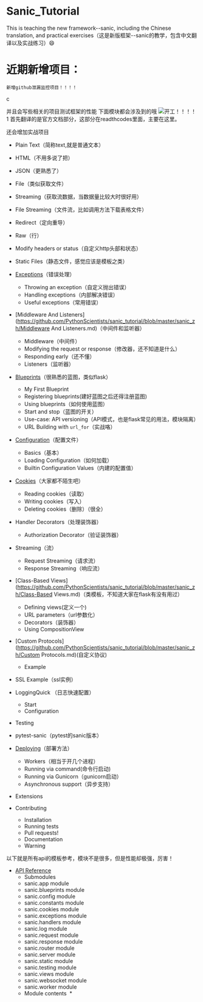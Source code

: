 # Sanic_Tutorial
This is teaching the new framework--sanic, including the Chinese translation, and practical exercises（这是新版框架--sanic的教学，包含中文翻译以及实战练习）:smile:

# 近期新增项目：

```
新增github泄漏监控项目！！！！
```
c

并且会写些相关的项目测试框架的性能
下面模块都会涉及到的哦
![开工！！！！](https://github.com/PythonScientists/sanic_tutorial/blob/master/sanic_img/2017-10-24-052444_1021x989_scrot.png)
1
首先翻译的是官方文档部分，这部分在readthcodes里面，主要在这里。

还会增加实战项目

  * Plain Text（简称text,就是普通文本）
  * HTML（不用多说了把）
  * JSON（更熟悉了）
  * File（类似获取文件）
  * Streaming（获取流数据，当数据量比较大时很好用）
  * File Streaming（文件流，比如调用方法下载表格文件）
  * Redirect（定向重导）
  * Raw（行）
  * Modify headers or status（自定义http头部和状态）

* Static Files（静态文件，感觉应该是模板之类）
* [Exceptions](https://github.com/PythonScientists/sanic_tutorial/blob/master/sanic_zh/Exceptions.md)（错误处理）
  * Throwing an exception（自定义抛出错误）
  * Handling exceptions（内部解决错误）
  * Useful exceptions（常用错误）

* [Middleware And Listeners](https://github.com/PythonScientists/sanic_tutorial/blob/master/sanic_zh/Middleware And Listeners.md)（中间件和监听器）
  * Middleware（中间件）
  * Modifying the request or response（修改器，还不知道是什么）
  * Responding early（还不懂）
  * Listeners（监听器）

* [Blueprints](https://github.com/PythonScientists/sanic_tutorial/blob/master/sanic_zh/Blueprints.md)（很熟悉的蓝图，类似flask）
  * My First Blueprint
  * Registering blueprints(建好蓝图之后还得注册蓝图)
  * Using blueprints（如何使用蓝图）
  * Start and stop（蓝图的开关）
  * Use-case: API versioning（API模式，也是flask常见的用法，模块隔离）
  * URL Building with `url_for`（实战咯）

* [Configuration](https://github.com/PythonScientists/sanic_tutorial/blob/master/sanic_zh/Configuration.md)（配置文件）
  * Basics（基本）
  * Loading Configuration（如何加载）
  * Builtin Configuration Values（内建的配置值）

* [Cookies](https://github.com/PythonScientists/sanic_tutorial/blob/master/sanic_zh/Cookies.md)（大家都不陌生吧）
  * Reading cookies（读取）
  * Writing cookies（写入）
  * Deleting cookies（删除）（很全）

* Handler Decorators（处理装饰器）
  * Authorization Decorator（验证装饰器）

* Streaming（流）
  * Request Streaming（请求流）
  * Response Streaming（响应流）

* [Class-Based Views](https://github.com/PythonScientists/sanic_tutorial/blob/master/sanic_zh/Class-Based Views.md)（类模板，不知道大家在flask有没有用过）
  * Defining views(定义一个)
  * URL parameters（url参数化）
  * Decorators（装饰器）
  * Using CompositionView

* [Custom Protocols](https://github.com/PythonScientists/sanic_tutorial/blob/master/sanic_zh/Custom Protocols.md)(自定义协议)
  * Example

* SSL Example（ssl实例）
* LoggingQuick （日志快速配置）
  * Start
  * Configuration

* Testing
* pytest-sanic（pytest的sanic版本）
* [Deploying](https://github.com/PythonScientists/sanic_tutorial/blob/master/sanic_zh/Deploying.md)（部署方法）
  * Workers（相当于开几个进程）
  * Running via command(命令行启动)
  * Running via Gunicorn（gunicorn启动）
  * Asynchronous support（异步支持）

* Extensions
* Contributing
  * Installation
  * Running tests
  * Pull requests!
  * Documentation
  * Warning

以下就是所有api的模板参考，模块不是很多，但是性能却极强，厉害！
* [API Reference](https://github.com/PythonScientists/sanic_tutorial/blob/master/sanic_zh/API.md)
  * Submodules
  * sanic.app module
  * sanic.blueprints module
  * sanic.config module
  * sanic.constants module
  * sanic.cookies module
  * sanic.exceptions module
  * sanic.handlers module
  * sanic.log module
  * sanic.request module
  * sanic.response module
  * sanic.router module
  * sanic.server module
  * sanic.static module
  * sanic.testing module
  * sanic.views module
  * sanic.websocket module
  * sanic.worker module
  * Module contents
  *
